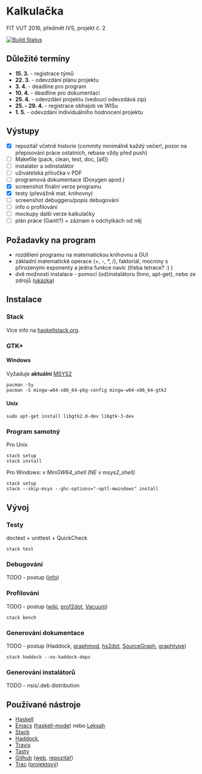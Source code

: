 # Kalkulačka
FIT VUT 2016, předmět IVS, projekt č. 2

[![Build Status](https://travis-ci.org/fit-ivs/calc.svg?branch=master)](https://travis-ci.org/fit-ivs/calc)

## Důležité termíny
- **15. 3.** - registrace týmů
- **22. 3.** - odevzdání plánu projektu
- **3. 4.** - deadline pro program
- **10. 4.** - deadline pro dokumentaci
- **25. 4.** - odevzdání projektu (vedoucí odevzdává zip)
- **25. - 29. 4.** - registrace obhajob ve WISu
- **1. 5.** - odevzdání individuálního hodnocení projektu

## Výstupy
- [x] repozitář včetně historie (commity minimálně každý večer!, pozor na přepisování práce ostatních, rebase vždy před push)
- [ ] Makefile (pack, clean, test, doc, [all])
- [ ] instalátor a odinstalátor
- [ ] uživatelská příručka v PDF
- [ ] programová dokumentace (Doxygen apod.)
- [x] screenshot finální verze programu
- [x] testy (převážně mat. knihovny)
- [ ] screenshot debuggeru/popis debugování
- [ ] info o profilování
- [ ] mockupy další verze kalkulačky
- [ ] plán práce (Gantt?) + záznam o odchylkách od něj

## Požadavky na program
- rozdělení programu na matematickou knihovnu a GUI
- základní matematické operace (+, -, \*, /), faktoriál, mocniny s přirozenými exponenty a jedna funkce navíc (třeba tetrace? :) )
- dvě možnosti instalace - pomocí (od)instalátoru (Inno, apt-get), nebo ze zdrojů ([ukázka](http://xmonad.org/intro.html))

## Instalace

### Stack
Vice info na [haskellstack.org](http://docs.haskellstack.org/en/stable/install_and_upgrade/).

### GTK+
#### Windows
Vyžaduje **aktuální** [MSYS2](http://msys2.github.io)
```
pacman -Sy
pacman -S mingw-w64-x86_64-pkg-config mingw-w64-x86_64-gtk2
```

#### Unix
```
sudo apt-get install libgtk2.0-dev libgtk-3-dev
```

### Program samotný
Pro Unix
```
stack setup
stack install
```
Pro Windows:
*v MinGW64\_shell (NE v msys2_shell)*
```
stack setup
stack --skip-msys --ghc-options="-optl-mwindows" install
```

## Vývoj
### Testy
doctest + unittest + QuickCheck
```
stack test
```

### Debugování
TODO - postup ([info](https://wiki.haskell.org/Debugging))

### Profilování
TODO - postup ([wiki](https://wiki.haskell.org/Performance), [prof2dot](https://hackage.haskell.org/package/prof2dot), [Vacuum](https://thoughtpolice.github.io/vacuum/))
```
stack bench
```

### Generování dokumentace
TODO - postup (Haddock, [graphmod](https://hackage.haskell.org/package/graphmod), [hs2dot](https://hackage.haskell.org/package/hs2dot), [SourceGraph](https://hackage.haskell.org/package/SourceGraph), [graphtype](https://hackage.haskell.org/package/graphtype))
```
stack haddock --no-haddock-deps
```

### Generování instalátorů
TODO - nsis/.deb distribution

## Používané nástroje
- [Haskell](https://www.haskell.org/)
- [Emacs](https://www.gnu.org/software/emacs/) ([haskell-mode](https://github.com/serras/emacs-haskell-tutorial/blob/master/tutorial.md)) nebo [Leksah](http://leksah.org/)
- [Stack](http://docs.haskellstack.org/en/stable/README/)
- [Haddock](https://wiki.haskell.org/Haddock),
- [Travis](https://travis-ci.org) 
- [Tasty](http://documentup.com/feuerbach/tasty)
- [Github](https://github.com/) ([web](https://fit-ivs.github.io), [repozitář](https://github.com/fit-ivs/calc))
- [Trac](https://trac.edgewall.org/) ([projektový](https://trac.zarybnicky.com))
